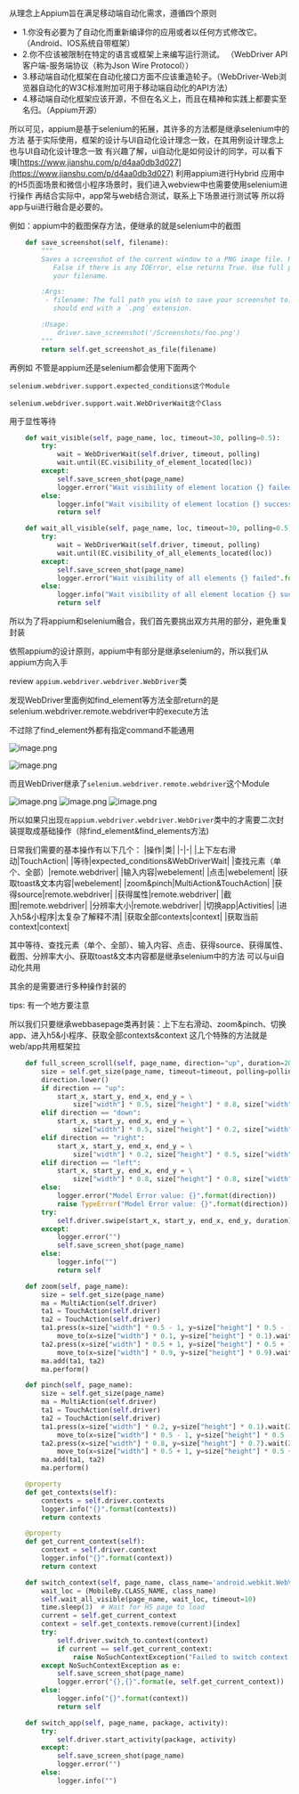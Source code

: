 从理念上Appium旨在满足移动端自动化需求，遵循四个原则

- 1.你没有必要为了自动化而重新编译你的应用或者以任何方式修改它。    （Android、IOS系统自带框架）
- 2.你不应该被限制在特定的语言或框架上来编写运行测试。    （WebDriver API客户端-服务端协议（称为Json Wire Protocol））
- 3.移动端自动化框架在自动化接口方面不应该重造轮子。（WebDriver-Web浏览器自动化的W3C标准附加可用于移动端自动化的API方法）
- 4.移动端自动化框架应该开源，不但在名义上，而且在精神和实践上都要实至名归。（Appium开源）

所以可见，appium是基于selenium的拓展，其许多的方法都是继承selenium中的方法
基于实际使用，框架的设计与UI自动化设计理念一致，在其用例设计理念上也与UI自动化设计理念一致
有兴趣了解，ui自动化是如何设计的同学，可以看下噢[https://www.jianshu.com/p/d4aa0db3d027](https://www.jianshu.com/p/d4aa0db3d027)
利用appium进行Hybrid 应用中的H5页面场景和微信小程序场景时，我们进入webview中也需要使用selenium进行操作
再结合实际中，app常与web结合测试，联系上下场景进行测试等
所以将app与ui进行融合是必要的。


例如：appium中的截图保存方法，便继承的就是selenium中的截图
```python
    def save_screenshot(self, filename):
        """
        Saves a screenshot of the current window to a PNG image file. Returns
           False if there is any IOError, else returns True. Use full paths in
           your filename.

        :Args:
         - filename: The full path you wish to save your screenshot to. This
           should end with a `.png` extension.

        :Usage:
            driver.save_screenshot('/Screenshots/foo.png')
        """
        return self.get_screenshot_as_file(filename)

```

再例如 不管是appium还是selenium都会使用下面两个

`selenium.webdriver.support.expected_conditions这个Module`

`selenium.webdriver.support.wait.WebDriverWait这个Class`

用于显性等待

```python
    def wait_visible(self, page_name, loc, timeout=30, polling=0.5):
        try:
            wait = WebDriverWait(self.driver, timeout, polling)
            wait.until(EC.visibility_of_element_located(loc))
        except:
            self.save_screen_shot(page_name)
            logger.error("Wait visibility of element location {} failed".format(loc))
        else:
            logger.info("Wait visibility of element location {} successful".format(loc))
            return self

    def wait_all_visible(self, page_name, loc, timeout=30, polling=0.5):
        try:
            wait = WebDriverWait(self.driver, timeout, polling)
            wait.until(EC.visibility_of_all_elements_located(loc))
        except:
            self.save_screen_shot(page_name)
            logger.error("Wait visibility of all elements {} failed".format(page_name))
        else:
            logger.info("Wait visibility of all element location {} successful".format(loc))
            return self
```

所以为了将appium和selenium融合，我们首先要挑出双方共用的部分，避免重复封装

依照appium的设计原则，appium中有部分是继承selenium的，所以我们从appium方向入手

review `appium.webdriver.webdriver.WebDriver`类

发现WebDriver里面例如find_element等方法全部return的是selenium.webdriver.remote.webdriver中的execute方法

不过除了find_element外都有指定command不能通用

![image.png](https://upload-images.jianshu.io/upload_images/20499241-f63aa2e0d51e1e74.png?imageMogr2/auto-orient/strip%7CimageView2/2/w/1240)

![image.png](https://upload-images.jianshu.io/upload_images/20499241-36fde1cad7e6c545.png?imageMogr2/auto-orient/strip%7CimageView2/2/w/1240)

而且WebDriver继承了`selenium.webdriver.remote.webdriver`这个Module

![image.png](https://upload-images.jianshu.io/upload_images/20499241-fc37939904282f6d.png?imageMogr2/auto-orient/strip%7CimageView2/2/w/1240)
![image.png](https://upload-images.jianshu.io/upload_images/20499241-84fc36d26c45f958.png?imageMogr2/auto-orient/strip%7CimageView2/2/w/1240)
![image.png](https://upload-images.jianshu.io/upload_images/20499241-6739890174e158ac.png?imageMogr2/auto-orient/strip%7CimageView2/2/w/1240)


所以如果只出现`在appium.webdriver.webdriver.WebDriver`类中的才需要二次封装提取成基础操作（除find_element&find_elements方法)

日常我们需要的基本操作有以下几个：
|操作|类|
|-|-|
|上下左右滑动|TouchAction|
|等待|expected_conditions&WebDriverWait|
|查找元素（单个、全部）|remote.webdriver|
|输入内容|webelement|
|点击|webelement|
|获取toast&文本内容|webelement|
|zoom&pinch|MultiAction&TouchAction|
|获得source|remote.webdriver|
|获得属性|remote.webdriver|
|截图|remote.webdriver|
|分辨率大小|remote.webdriver|
|切换app|Activities|
|进入h5&小程序|太复杂了解释不清|
|获取全部contexts|context|
|获取当前context|context|

其中等待、查找元素（单个、全部）、输入内容、点击、获得source、获得属性、截图、分辨率大小、获取toast&文本内容都是继承selenium中的方法
可以与ui自动化共用

其余的是需要进行多种操作封装的

tips: 有一个地方要注意

所以我们只要继承webbasepage类再封装：上下左右滑动、zoom&pinch、切换app、进入h5&小程序、获取全部contexts&context 这几个特殊的方法就是web/app共用框架拉
```python
    def full_screen_scroll(self, page_name, direction="up", duration=200, timeout=30, polling=0.5):
        size = self.get_size(page_name, timeout=timeout, polling=polling)
        direction.lower()
        if direction == "up":
            start_x, start_y, end_x, end_y = \
                size["width"] * 0.5, size["height"] * 0.8, size["width"] * 0.5, size["height"] * 0.2
        elif direction == "down":
            start_x, start_y, end_x, end_y = \
                size["width"] * 0.5, size["height"] * 0.2, size["width"] * 0.5, size["height"] * 0.8
        elif direction == "right":
            start_x, start_y, end_x, end_y = \
                size["width"] * 0.2, size["height"] * 0.5, size["width"] * 0.8, size["height"] * 0.5
        elif direction == "left":
            start_x, start_y, end_x, end_y = \
                size["width"] * 0.8, size["height"] * 0.8, size["width"] * 0.2, size["height"] * 0.2
        else:
            logger.error("Model Error value: {}".format(direction))
            raise TypeError("Model Error value: {}".format(direction))
        try:
            self.driver.swipe(start_x, start_y, end_x, end_y, duration)
        except:
            logger.error("")
            self.save_screen_shot(page_name)
        else:
            logger.info("")
            return self

    def zoom(self, page_name):
        size = self.get_size(page_name)
        ma = MultiAction(self.driver)
        ta1 = TouchAction(self.driver)
        ta2 = TouchAction(self.driver)
        ta1.press(x=size["width"] * 0.5 - 1, y=size["height"] * 0.5 - 1).wait(200). \
            move_to(x=size["width"] * 0.1, y=size["height"] * 0.1).wait(200).release()
        ta2.press(x=size["width"] * 0.5 + 1, y=size["height"] * 0.5 + 1).wait(200). \
            move_to(x=size["width"] * 0.9, y=size["height"] * 0.9).wait(200).release()
        ma.add(ta1, ta2)
        ma.perform()

    def pinch(self, page_name):
        size = self.get_size(page_name)
        ma = MultiAction(self.driver)
        ta1 = TouchAction(self.driver)
        ta2 = TouchAction(self.driver)
        ta1.press(x=size["width"] * 0.2, y=size["height"] * 0.1).wait(200). \
            move_to(x=size["width"] * 0.5 - 1, y=size["height"] * 0.5 - 1).wait(200).release()
        ta2.press(x=size["width"] * 0.8, y=size["height"] * 0.7).wait(200). \
            move_to(x=size["width"] * 0.5 + 1, y=size["height"] * 0.5 + 1).wait(200).release()
        ma.add(ta1, ta2)
        ma.perform()

    @property
    def get_contexts(self):
        contexts = self.driver.contexts
        logger.info("{}".format(contexts))
        return contexts

    @property
    def get_current_context(self):
        context = self.driver.context
        logger.info("{}".format(context))
        return context

    def switch_context(self, page_name, class_name='android.webkit.WebView', index=-1):
        wait_loc = (MobileBy.CLASS_NAME, class_name)
        self.wait_all_visible(page_name, wait_loc, timeout=10)
        time.sleep(3)  # Wait for H5 page to load
        current = self.get_current_context
        context = self.get_contexts.remove(current)[index]
        try:
            self.driver.switch_to.context(context)
            if current == self.get_current_context:
                raise NoSuchContextException("Failed to switch context {}".format(context))
        except NoSuchContextException as e:
            self.save_screen_shot(page_name)
            logger.error("{},{}".format(e, self.get_current_context))
        else:
            logger.info("{}".format(context))
            return self

    def switch_app(self, page_name, package, activity):
        try:
            self.driver.start_activity(package, activity)
        except:
            self.save_screen_shot(page_name)
            logger.error("")
        else:
            logger.info("")
```
